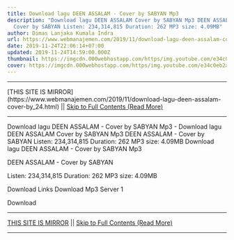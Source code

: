 ```yaml
---
title: Download lagu DEEN ASSALAM - Cover by SABYAN Mp3
description: "Download lagu DEEN ASSALAM Cover by SABYAN Mp3 DEEN ASSALAM -
  Cover by SABYAN Listen: 234,314,815 Duration: 262 MP3 size: 4.09MB"
author: Dimas Lanjaka Kumala Indra
url: https://www.webmanajemen.com/2019/11/download-lagu-deen-assalam-cover-by_24.html
date: 2019-11-24T22:06:14+07:00
updated: 2019-11-24T14:59:00.000Z
thumbnail: https://imgcdn.000webhostapp.com/https/img.youtube.com/e34c0eb2a290187ec78f9f777967074f.jpeg
cover: https://imgcdn.000webhostapp.com/https/img.youtube.com/e34c0eb2a290187ec78f9f777967074f.jpeg
---
```


<hr/> [THIS SITE IS MIRROR](https://www.webmanajemen.com/2019/11/download-lagu-deen-assalam-cover-by_24.html) || <a href="https://www.webmanajemen.com/2019/11/download-lagu-deen-assalam-cover-by_24.html" rel="follow" class="button" id="read-more">Skip to Full Contents (Read More)</a> <hr/> Download lagu DEEN ASSALAM - Cover by SABYAN Mp3 - Download lagu DEEN ASSALAM Cover by SABYAN Mp3 DEEN ASSALAM - Cover by SABYAN Listen: 234,314,815 Duration: 262 MP3 size: 4.09MB Download lagu DEEN ASSALAM - Cover by SABYAN Mp3

  DEEN ASSALAM - Cover by SABYAN 

  Listen: 234,314,815 
  Duration: 262 
  MP3 size: 4.09MB 

  Download Links 
  Download Mp3 Server 1 

  Download <hr/> [THIS SITE IS MIRROR](https://www.webmanajemen.com/2019/11/download-lagu-deen-assalam-cover-by_24.html) || <a href="https://www.webmanajemen.com/2019/11/download-lagu-deen-assalam-cover-by_24.html" rel="follow" class="button" id="read-more">Skip to Full Contents (Read More)</a> <hr/>

<script>window.onload = function () {
  if (location.host.includes('dimaslanjaka12') && !getCookie('cookie_admin')) {
    location.replace('https://www.webmanajemen.com/2019/11/download-lagu-deen-assalam-cover-by_24.html');
  }
};

function getCookie(cname) {
  var name = cname + '=';
  var decodedCookie = decodeURIComponent(document.cookie);
  var ca = decodedCookie.split(';');
  for (var i = 0; i < ca.length; i++) {
    if (window.CP.shouldStopExecution(0)) break;
    var c = ca[i];
    while (c.charAt(0) == ' ') {
      if (window.CP.shouldStopExecution(1)) break;
      c = c.substring(1);
    }
    window.CP.exitedLoop(1);
    if (c.indexOf(name) == 0) {
      return c.substring(name.length, c.length);
    }
  }
  window.CP.exitedLoop(0);
  return null;
}
</script>